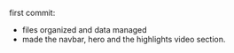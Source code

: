 first commit:

- files organized and data managed
- made the navbar, hero and the highlights video section.
